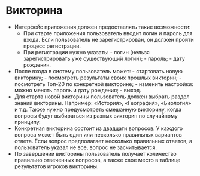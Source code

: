 # Викторина
- Интерфейс приложения должен предоставлять такие возможности:
  - При старте приложения пользователь вводит логин и пароль для входа. Если пользователь не зарегистрирован, он должен пройти процесс регистрации.
  - При регистрации нужно указать:
        - логин (нельзя зарегистрировать уже существующий логин);
        - пароль;
        - дату рождения.
- После входа в систему пользователь может:
        - стартовать новую викторину;
        - посмотреть результаты своих прошлых викторин;
        - посмотреть Топ-20 по конкретной викторине;
        - изменить настройки: можно менять пароль и дату рождения;
        - выход.
- Для старта новой викторины пользователь должен выбрать раздел знаний викторины. Например: «История», «География», «Биология» и т.д. Также нужно предусмотреть смешанную викторину, когда вопросы будут выбираться из разных викторин по случайному принципу.
- Конкретная викторина состоит из двадцати вопросов. У каждого вопроса может быть один или несколько правильных вариантов ответа. Если вопрос предполагает несколько правильных ответов, а пользователь указал не все, вопрос не засчитывается.
- По завершении викторины пользователь получает количество правильно отвеченных вопросов, а также свое место в таблице результатов игроков викторины.
